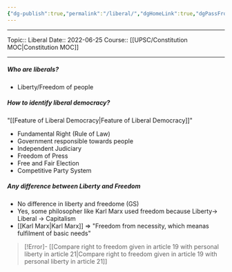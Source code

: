 ```yaml
---
{"dg-publish":true,"permalink":"/liberal/","dgHomeLink":true,"dgPassFrontmatter":false}
---
```


----
Topic:: Liberal
Date:: 2022-06-25
Course:: [[UPSC/Constitution MOC|Constitution MOC]] 

----
##### Who are liberals? 
- Liberty/Freedom of people 

##### How to identify liberal democracy? 
"[[Feature of Liberal Democracy|Feature of Liberal Democracy]]"
- Fundamental Right (Rule of Law)
- Government responsible towards people 
- Independent Judiciary 
- Freedom of Press 
- Free and Fair Election 
- Competitive Party System 

##### Any difference between Liberty and Freedom 
- No difference in liberty and freedome (GS)
- Yes, some philosopher like Karl Marx used freedom because Liberty-> Liberal -> Capitalism 
- [[Karl Marx|Karl Marx]] => "Freedom from necessity, which meanas fulfilment of basic needs"


>[!Error]- [[Compare right to freedom given in article 19 with personal liberty in article 21|Compare right to freedom given in article 19 with personal liberty in article 21]]




